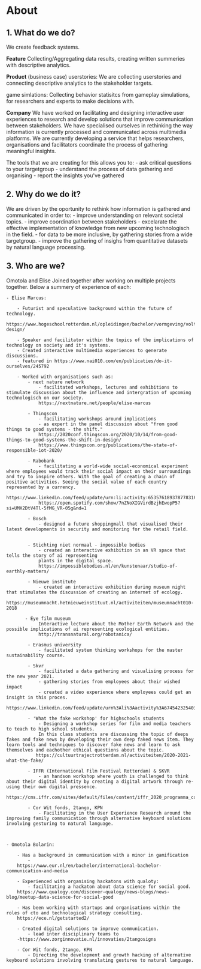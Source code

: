 # About

## 1. What do we do?
We create feedback systems.

**Feature**
Collecting/Aggregating data results, creating written summeries with descriptive analytics.

**Product** (business case)
userstories: 
We are collecting userstories and connecting descriptive analytics to the stakeholder targets.

game simlations:
Collecting behavior statisitcs from gameplay simulations, for researchers and experts to make decisions with.

**Company**
We have worked on facilitating and designing interactive user experiences to research and develop solutions that improve communication between stakeholders. We have specialised ourselves in rethinking the way information is currently processed and communicated across multimedia platforms. We are currently developing a service that helps researchers, organisations and facilitators coordinate the process of gathering meaningful insights. 

The tools that we are creating for this allows you to:
		- ask critical questions to your targetgroup
        - understand the process of data gathering and organising
    	- report the insights you've gathered


## 2. Why do we do it?

We are driven by the oportunity to rethink how information is gathered and communicated in order to:
    	- improve understanding on relevant societal topics.
    	- improve coordination between stakeholders
        - excelarate the effective implementation of knowledge from new upcoming technologisch in the field.
        - for data to be more inclusive, by gathering stories from a wide targetgroup.
        - improve the gathering of insighs from quantitative datasets by natural language processing.

    
## 3. Who are we?

Omotola and Elise Joined together after working on multiple projects together. Below a summery of experience of each:

	- Elise Marcus: 
    
    	- Futurist and speculative background within the future of technology.
       https://www.hogeschoolrotterdam.nl/opleidingen/bachelor/vormgeving/voltijd/vakstudies/transformation-design/

        - Speaker and facilitator within the topics of the implications of technology on society and it's systems.
        - Created interactive multimedia experiences to generate discussions.
		- featured in https://www.nai010.com/en/publicaties/do-it-ourselves/245792

        - Worked with organisations such as:
        	- next nature network
            	- facilitated workshops, lectures and exhibitions to stimulate discussion about the influence and intergration of upcoming technologisch on our society.
                https://nextnature.net/people/elise-marcus
                
            - Thingscon
            	- facilitating workshops around implications
                - as expert in the panel discussion about "from good things to good systems - the shift." 
                https://2020conf.thingscon.org/2020/10/14/from-good-things-to-good-systems-the-shift-in-design/
                https://www.thingscon.org/publications/the-state-of-responsible-iot-2020/
                
            - Rabobank
            	- facilitating a world-wide social-economical experiment where employees would track their social impact on their surroundings and try to inspire others. With the goal of creating a chain of positive activities. Seeing the social value of each country represented by a currency.
                https://www.linkedin.com/feed/update/urn:li:activity:6535761893787783168/
                https://open.spotify.com/show/7nZNoXIGVirdBzjhEwopP5?si=UMX2DtV4Tl-5fMG_VR-05g&nd=1
                
            - Bosch
            	- designed a future shoppingmall that visualised their latest developments in security and monitoring for the retail field.
                
                
            - Stichting niet normaal - impossible bodies
            	- created an interactive exhibition in an VR space that tells the story of ai representing 
                plants in the digital space.
                https://impossiblebodies.nl/en/kunstenaar/studio-of-earthly-matters/
                
            - Nieuwe institute
            	- created an interactive exhibition during museum night that stimulates the discussion of creating an internet of ecology.
                https://museumnacht.hetnieuweinstituut.nl/activiteiten/museumnacht010-2018
                
           - Eye film museum     
                Interactive lecture about the Mother Earth Network and the possible implications of ai representing ecological entities.
                http://transnatural.org/robotanica/
                
            - Erasmus university
            	- facilitated system thinking workshops for the master sustainability course.
                    
            - Skvr
            	- facilitated a data gathering and visualising process for the new year 2021.
            	- gathering stories from employees about their wished impact
                - created a video experience where employees could get an insight in this proces.
                https://www.linkedin.com/feed/update/urn%3Ali%3Aactivity%3A6745423254036455424/
                
            - 'What the fake workshop' for highschools students
              	- Designing a workshop series for film and media teachers to teach to high school students.
                In this class students are discussing the topic of deeps fakes and fake news by developing their own deep faked news item. They learn tools and techniques to discover fake news and learn to ask themselves and eachother ethical questions about the topic.
               https://cultuurtrajectrotterdam.nl/activiteiten/2020-2021-what-the-fake/
               
            - IFFR (International Film Festival Rotterdam) & SKVR
            	- an handson workshop where youth is challenged to think about their digital identity by creating a digital artwork through re-using their own digital pressence.
            https://cms.iffr.com/sites/default/files/content/iffr_2020_programma_compressed.pdf
            
        	- Cor Wit fonds, 2tango, KPN
            	- Facilitating in the User Experience Research around the improving family communication through alternative keyboard solutions involving gesturing to natural language.
 
 
 
    - Omotola Bolarin: 
    
    	- Has a background in communication with a minor in gamification
        	- 
        https://www.eur.nl/en/bachelor/international-bachelor-communication-and-media
        
        - Experienced with organising hackatons with qualoty:
        	- facilitating a hackaton about data science for social good. 
        https://www.qualogy.com/discover-qualogy/news-blogs/news-blog/meetup-data-science-for-social-good
        
        - Has been working with startups and organisations within the roles of cto and technological strategy consulting.
        https://ece.nl/getstarted2/
        
        - Created digital solutions to improve communication.
        	- lead inter disciplinary teams to 
        -https://www.zorginnovatie.nl/innovaties/2tangosigns
        
        - Cor Wit fonds, 2tango, KPN
        	- Directing the development and growth hacking of alternative keyboard solutions involving translating gestures to natural language.
